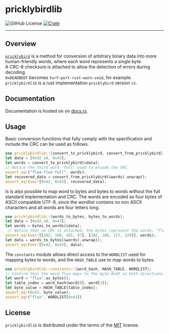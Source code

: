 # pricklybirdlib
![GitHub License](https://img.shields.io/github/license/ndornseif/rspricklybird)
[![Crate]][crates.io]

-----

## Overview

[`pricklybird`](https://github.com/ndornseif/pricklybird) is a method for conversion of 
arbitrary binary data into more human-friendly words, where each word represents a single byte.  
A CRC-8 checksum is attached to allow the detection of errors during decoding.  
`0xDEADBEEF` becomes `turf-port-rust-warn-void`, for example.  
`pricklybirdlib` is a rust implementation `pricklybird` version `v1`.

## Documentation

Documentation is hosted on on [docs.rs](https://docs.rs/pricklybirdlib/latest/pricklybirdlib/).

## Usage

Basic conversion functions that fully comply with the specification and 
include the CRC can be used as follows.

```rust
use pricklybirdlib::{convert_to_pricklybird, convert_from_pricklybird};
let data = [0x42_u8, 0x43];
let words = convert_to_pricklybird(&data);
// Notice the third word "full" used to encode the CRC.
assert_eq!("flea-flux-full", words);
let recovered_data = convert_from_pricklybird(&words).unwrap();
assert_eq!(vec![0x42, 0x43], recovered_data);
```

Is is also possible to map word to bytes and bytes to words without the 
full standard implementation and CRC.
The words are encoded as four bytes of ASCII compatible UTF-8, 
since the wordlist contains no non ASCII characters and all words are four letters long.

```rust
use pricklybirdlib::{words_to_bytes, bytes_to_words};
let data = [0x42_u8, 0x43];
let words = bytes_to_words(&data);
 // Notice that no CRC is attached, the bytes represent the words: "flea", "flux"
assert_eq!(vec![[102, 108, 101, 97], [102, 108, 117, 120]], words);
let data = words_to_bytes(&words).unwrap();
assert_eq!(vec![0x42, 0x43], data); 
```

The `constants` module allows direct access to the `WORDLIST` used for 
mapping bytes to words, and the `HASH_TABLE` use to map words to bytes.

```rust
use pricklybirdlib::constants::{word_hash, HASH_TABLE, WORDLIST};
// Confirm that the word flux maps to the byte 0x43 in both directions.
let word = "flux".as_bytes();
let table_index = word_hash(word[0], word[3]);
let byte_value = HASH_TABLE[table_index];
assert_eq!(0x43, byte_value);
assert_eq!("flux", WORDLIST[0x43])
```

## License

`pricklybirdlib` is distributed under the terms of the [MIT](https://spdx.org/licenses/MIT.html) license.

[crates.io]: https://crates.io/crates/pricklybirdlib
[Crate]: https://img.shields.io/crates/v/pricklybirdlib